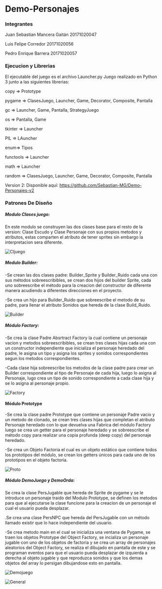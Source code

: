 # Demo-Personajes

### Integrantes 
Juan Sebastian Mancera Gaitán 20171020047

 Luis Felipe Corredor 20171020056
 
 Pedro Enrique Barrera 20171020057
 


### Ejecucion y Librerias

 El ejecutable del juego es el archivo Launcher.py
 Juego realizado en Python 3 junto a las siguientes librerias:

copy => Prototype

pygame => ClasesJuego, Launcher, Game, Decorator, Composite, Pantalla

gc => Launcher, Game, Pantalla, StrategyJuego

os => Pantalla, Game

tkinter => Launcher

PIL => LAuncher

enum=> Tipos

functools => Launcher

math => Launcher

random => ClasesJuego, Launcher, Game, Decorator, Composite, Pantalla

Version 2:  Disponible aquí: https://github.com/Sebastian-MG/Demo-Personajes-v2


### Patrones De Diseño

##### Modulo Clases juego: 

En este modulo se construyen las dos clases base para el resto de la version: Clase Escudo y Clase Personaje con sus propios metodos y atributos, estas comparten el atributo de tener sprites sin embargo la interpretacion sera diferente.

![Cljuego](https://github.com/Sebastian-MG/Demo-Personajes/blob/master/UML/Clase-Juego.jpg)

##### Modulo Builder: 


-Se crean las dos clases padre: Builder_Sprite y Builder_Ruido cada una con sus métodos sobreescribibles, se crean dos hijos del builder Sprite, cada uno sobreescribe el método  para la creacion del constructor  de diferente manera acudiendo  a diferentes direcciones en el proyecto.

-Se crea un hijo para Builder_Ruido que sobreescribe el metodo de su padre, para llenar el atributo Sonidos que hereda de la clase Build_Ruido.

![Builder](https://github.com/Sebastian-MG/Demo-Personajes/blob/master/UML/Builder.png)

##### Módulo Factory:

-Se crea la clase Padre Absrtract Factory la cual contiene un personaje vacion y metodos sobreescribibles, se crean tres clases hijas cada una con un constructor independiente que inicializa el personaje heredado del padre, le asigna un tipo y asigna los sprites y sonidos correspondientes segun los metodos correspondientes.

-Cada clase hija sobreescribe los metodos de la clase padre para crear un Builder correspondiente al tipo de Personaje de cada hija, luego lo asigna al Personaje, lugo crea un tipo de sonido correspondiente a cada clase hija y se lo asigna al personaje propio.


![Factory](https://github.com/Sebastian-MG/Demo-Personajes/blob/master/UML/fact.png)

#### Módulo Prototype

-Se crea la clase padre Prototype que contiene un personaje Padre vacio y un metodo de clonado, se crean tres clases hijas que completan el atributo Personaje heredado con lo que devuelva una Fabrica del módulo Factory luego se crea un getter para el personaje heredado y se sobreescribe el método copy para realizar una copia profunda (deep copy) del personaje heredado.

-Se crea un Objeto Factoria el cual es un objeto estático que contiene todos los prototipos del módulo, se crean los getters únicos para cada uno de los prototipos en el objeto factoria.


![Proto](https://github.com/Sebastian-MG/Demo-Personajes/blob/master/UML/Proy.png)


##### Módulo DemoJuego y  DemoOrda:

Se crea la clase PersJugable que hereda de Sprite de pygame y se le introduce un personaje traido del Modulo Prototype, se definen los metodos para que al ejecutarse la clase funcione para la creacion de un personaje el cual el usuario pueda desplazar.

.Se crea una clase PersNPC que hereda del PersJugable con un método llamado existir que lo hace independiente del usuario.

-Se crea metodo main en el cual se inicializa una ventana de Pygame, se traen los objetos Prototype del Object Factory, se incializa un personaje jugable con uno de los objetos de factoria y se crea un array de personajes aleatorios del Object Factory, se realiza el dibujado en pantalla de este y se programan eventos para que el  usuario pueda desplazar de izquierda a derecha al objeto jugable y que reproduzca sonidos y que los demas objetos del array lo persigan dibujandose esto en pantalla. 

![Demojuego](https://github.com/Sebastian-MG/Demo-Personajes/blob/master/UML/DemoJUego.png)


![General](https://github.com/Sebastian-MG/Demo-Personajes/blob/master/UML/Diagrama_Clase1.png)



